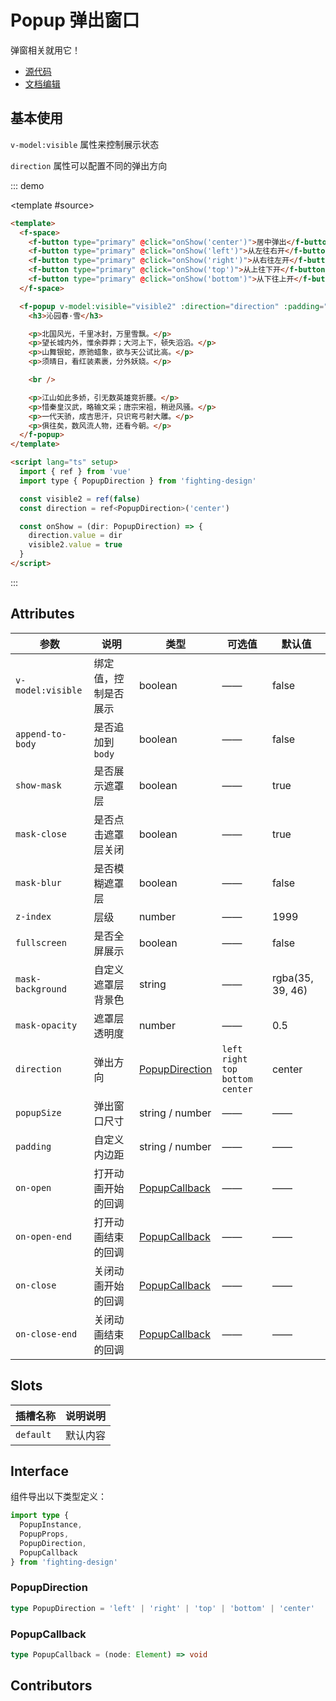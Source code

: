 # Popup 弹出窗口

弹窗相关就用它！

- [源代码](https://github.com/FightingDesign/fighting-design/tree/master/packages/fighting-design/popup)
- [文档编辑](https://github.com/FightingDesign/fighting-design/blob/master/docs/components/popup.md)

## 基本使用

`v-model:visible` 属性来控制展示状态

`direction` 属性可以配置不同的弹出方向

::: demo

<template #source>
<demo2-vue />
</template>

```html
<template>
  <f-space>
    <f-button type="primary" @click="onShow('center')">居中弹出</f-button>
    <f-button type="primary" @click="onShow('left')">从左往右开</f-button>
    <f-button type="primary" @click="onShow('right')">从右往左开</f-button>
    <f-button type="primary" @click="onShow('top')">从上往下开</f-button>
    <f-button type="primary" @click="onShow('bottom')">从下往上开</f-button>
  </f-space>

  <f-popup v-model:visible="visible2" :direction="direction" :padding="30">
    <h3>沁园春·雪</h3>

    <p>北国风光，千里冰封，万里雪飘。</p>
    <p>望长城内外，惟余莽莽；大河上下，顿失滔滔。</p>
    <p>山舞银蛇，原驰蜡象，欲与天公试比高。</p>
    <p>须晴日，看红装素裹，分外妖娆。</p>

    <br />

    <p>江山如此多娇，引无数英雄竞折腰。</p>
    <p>惜秦皇汉武，略输文采；唐宗宋祖，稍逊风骚。</p>
    <p>一代天骄，成吉思汗，只识弯弓射大雕。</p>
    <p>俱往矣，数风流人物，还看今朝。</p>
  </f-popup>
</template>

<script lang="ts" setup>
  import { ref } from 'vue'
  import type { PopupDirection } from 'fighting-design'

  const visible2 = ref(false)
  const direction = ref<PopupDirection>('center')

  const onShow = (dir: PopupDirection) => {
    direction.value = dir
    visible2.value = true
  }
</script>
```

:::

## Attributes

| 参数              | 说明                 | 类型                                         | 可选值                                        | 默认值           |
| ----------------- | -------------------- | -------------------------------------------- | --------------------------------------------- | ---------------- |
| `v-model:visible` | 绑定值，控制是否展示 | boolean                                      | ——                                            | false            |
| `append-to-body`  | 是否追加到 `body`    | boolean                                      | ——                                            | false            |
| `show-mask`       | 是否展示遮罩层       | boolean                                      | ——                                            | true             |
| `mask-close`      | 是否点击遮罩层关闭   | boolean                                      | ——                                            | true             |
| `mask-blur`       | 是否模糊遮罩层       | boolean                                      | ——                                            | false            |
| `z-index`         | 层级                 | number                                       | ——                                            | 1999             |
| `fullscreen`      | 是否全屏展示         | boolean                                      | ——                                            | false            |
| `mask-background` | 自定义遮罩层背景色   | string                                       | ——                                            | rgba(35, 39, 46) |
| `mask-opacity`    | 遮罩层透明度         | number                                       | ——                                            | 0.5              |
| `direction`       | 弹出方向             | <a href="#popupdirection">PopupDirection</a> | `left` `right` <br /> `top` `bottom` `center` | center           |
| `popupSize`       | 弹出窗口尺寸         | string / number                              | ——                                            | ——               |
| `padding`         | 自定义内边距         | string / number                              | ——                                            | ——               |
| `on-open`         | 打开动画开始的回调   | <a href="#popupcallback">PopupCallback</a>   | ——                                            | ——               |
| `on-open-end`     | 打开动画结束的回调   | <a href="#popupcallback">PopupCallback</a>   | ——                                            | ——               |
| `on-close`        | 关闭动画开始的回调   | <a href="#popupcallback">PopupCallback</a>   | ——                                            | ——               |
| `on-close-end`    | 关闭动画结束的回调   | <a href="#popupcallback">PopupCallback</a>   | ——                                            | ——               |

## Slots

| 插槽名称  | 说明说明 |
| --------- | -------- |
| `default` | 默认内容 |

## Interface

组件导出以下类型定义：

```ts
import type {
  PopupInstance,
  PopupProps,
  PopupDirection,
  PopupCallback
} from 'fighting-design'
```

### PopupDirection

```ts
type PopupDirection = 'left' | 'right' | 'top' | 'bottom' | 'center'
```

### PopupCallback

```ts
type PopupCallback = (node: Element) => void
```

## Contributors

<a href="https://github.com/Tyh2001" target="_blank">
  <f-avatar round src="https://avatars.githubusercontent.com/u/73180970?v=4" />
</a>

<script setup lang="ts">
  import demo2Vue from './_demos/popup/demo2.vue'
</script>
